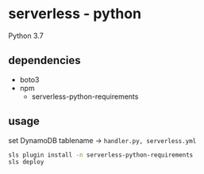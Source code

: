 # serverless - python

Python 3.7

## dependencies

- boto3
- npm
  - serverless-python-requirements

## usage

set DynamoDB tablename -> `handler.py, serverless.yml`

```sh
sls plugin install -n serverless-python-requirements
sls deploy
```
